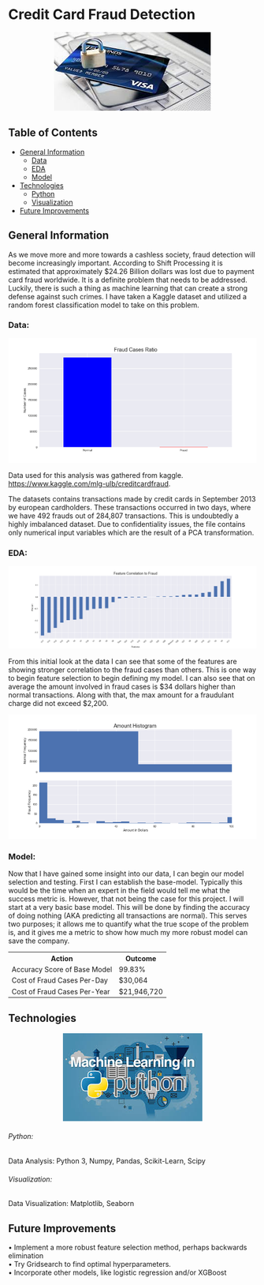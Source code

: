 # Credit Card Fraud Detection
<p align="center">
  <img src="images/cc_fraud.jpg">
</p>

## Table of Contents

* [General Information](#general-information)
    * [Data](#data)
    * [EDA](#eda)
    * [Model](#model)
* [Technologies](#technologies)
    * [Python](#python)
    * [Visualization](#visualization)
* [Future Improvements](#future-improvements)


## General Information
As we move more and more towards a cashless society, fraud detection will become increasingly important.  According to Shift Processing it is estimated that approximately $24.26 Billion dollars was lost due to payment card fraud worldwide.  It is a definite problem that needs to be addressed.  Luckily, there is such a thing as machine learning that can create a strong defense against such crimes.  I have taken a Kaggle dataset and utilized a random forest classification model to take on this problem.     

### Data:
<p align="center">
  <img src="images/fraud_case_ratio.png">
</p>

Data used for this analysis was gathered from kaggle. https://www.kaggle.com/mlg-ulb/creditcardfraud.

The datasets contains transactions made by credit cards in September 2013 by european cardholders. 
These transactions occurred in two days, where we have 492 frauds out of 284,807 transactions.  This is undoubtedly a highly imbalanced dataset. Due to confidentiality issues, the file contains only numerical input variables which are the result of a PCA transformation. 

### EDA:
<p align="center">
  <img src="images/fraud_corr.png">
</p>
From this initial look at the data I can see that some of the features are showing stronger correlation to the fraud cases than others. This is one way to begin feature selection to begin defining my model. I can also see that on average the amount involved in fraud cases is $34 dollars higher than normal transactions. Along with that, the max amount for a fraudulant charge did not exceed $2,200.
<p align="center">
  <img src="images/amount_histogram.png">
</p>

### Model:
Now that I have gained some insight into our data, I can begin our model selection and testing. First I can establish the base-model. Typically this would be the time when an expert in the field would tell me what the success metric is. However, that not being the case for this project. I will start at a very basic base model. This will be done by finding the accuracy of doing nothing (AKA predicting all transactions are normal). This serves two purposes; it allows me to quantify what the true scope of the problem is, and it gives me a metric to show how much my more robust model can save the company.
<TABLE>
   <TR>    
       <TH>Action</TH>
       <TH>Outcome</TH>
   </TR>
   <TR>
      <TD>Accuracy Score of Base Model</TD>
      <TD>99.83%</TD>
   </TR>
   <TR>
      <TD>Cost of Fraud Cases Per-Day</TD>
      <TD>$30,064</TD>
   </TR>
   <TR>
      <TD>Cost of Fraud Cases Per-Year</TD>
      <TD>$21,946,720</TD>
   </TR> 
</TABLE>

## Technologies
<p align="center">
  <img src="images/ml.jpg">
</p>

###### Python:
Data Analysis: Python 3, Numpy, Pandas, Scikit-Learn, Scipy<br>

###### Visualization:
Data Visualization: Matplotlib, Seaborn

## Future Improvements
• Implement a more robust feature selection method, perhaps backwards elimination<br>
• Try Gridsearch to find optimal hyperparameters.<br>
• Incorporate other models, like logistic regression and/or XGBoost<br>

